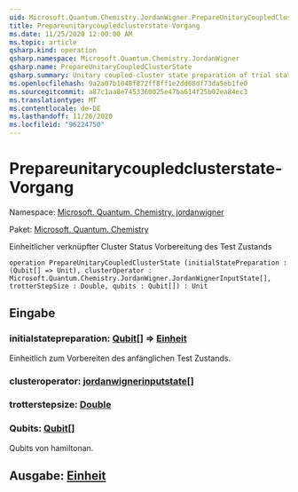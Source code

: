```yaml
---
uid: Microsoft.Quantum.Chemistry.JordanWigner.PrepareUnitaryCoupledClusterState
title: Prepareunitarycoupledclusterstate-Vorgang
ms.date: 11/25/2020 12:00:00 AM
ms.topic: article
qsharp.kind: operation
qsharp.namespace: Microsoft.Quantum.Chemistry.JordanWigner
qsharp.name: PrepareUnitaryCoupledClusterState
qsharp.summary: Unitary coupled-cluster state preparation of trial state
ms.openlocfilehash: 9a2a07b1048f872ff8ff1e2dd68df73da5eb1fe0
ms.sourcegitcommit: a87c1aa8e7453360025e47ba614f25b02ea84ec3
ms.translationtype: MT
ms.contentlocale: de-DE
ms.lasthandoff: 11/26/2020
ms.locfileid: "96224750"
---
```

# <a name="prepareunitarycoupledclusterstate-operation"></a>Prepareunitarycoupledclusterstate-Vorgang

Namespace: [Microsoft. Quantum. Chemistry. jordanwigner](xref:Microsoft.Quantum.Chemistry.JordanWigner)

Paket: [Microsoft. Quantum. Chemistry](https://nuget.org/packages/Microsoft.Quantum.Chemistry)


Einheitlicher verknüpfter Cluster Status Vorbereitung des Test Zustands

```qsharp
operation PrepareUnitaryCoupledClusterState (initialStatePreparation : (Qubit[] => Unit), clusterOperator : Microsoft.Quantum.Chemistry.JordanWigner.JordanWignerInputState[], trotterStepSize : Double, qubits : Qubit[]) : Unit
```


## <a name="input"></a>Eingabe

### <a name="initialstatepreparation--qubit--unit"></a>initialstatepreparation: [Qubit](xref:microsoft.quantum.lang-ref.qubit)[] => [Einheit](xref:microsoft.quantum.lang-ref.unit) 

Einheitlich zum Vorbereiten des anfänglichen Test Zustands.


### <a name="clusteroperator--jordanwignerinputstate"></a>clusteroperator: [jordanwignerinputstate](xref:Microsoft.Quantum.Chemistry.JordanWigner.JordanWignerInputState)[]




### <a name="trotterstepsize--double"></a>trotterstepsize: [Double](xref:microsoft.quantum.lang-ref.double)




### <a name="qubits--qubit"></a>Qubits: [Qubit](xref:microsoft.quantum.lang-ref.qubit)[]

Qubits von hamiltonan.



## <a name="output--unit"></a>Ausgabe: [Einheit](xref:microsoft.quantum.lang-ref.unit)

